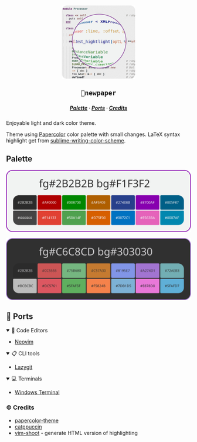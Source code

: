 <h2 align="center">
    <img src="https://raw.githubusercontent.com/new-paper/newpaper/main/assets/logo/logo-newpaper.png" width="200" alt="Logo"/>
    
    🎨newpaper

</h2>

<h5 align="center">
  <a href="https://github.com/new-paper/newpaper#-palette">Palette</a>
  ·
  <a href="https://github.com/new-paper/newpaper#-ports">Ports</a>
  ·
  <a href="https://github.com/new-paper/newpaper#-credits">Credits</a>
</h5>

<p align="center">

Enjoyable light and dark color theme.

Theme using [Papercolor](https://github.com/NLKNguyen/papercolor-theme) color palette with small changes. LaTeX syntax highlight get from [sublime-writing-color-scheme](https://github.com/kmisiunas/sublime-writing-color-scheme).

</p>

## Palette

<p align="center">
    <img src="https://raw.githubusercontent.com/new-paper/newpaper/main/assets/palette/newpaper_light.svg"/>
</p>

<p align="center">
    <img src="https://raw.githubusercontent.com/new-paper/newpaper/main/assets/palette/newpaper_dark.svg"/>
</p>

## 🔌 Ports

<details open>
<summary>📝 Code Editors</summary>

- [Neovim](https://github.com/yorik1984/newpaper.nvim)

</details>

<details open>
<summary>📋 CLI tools</summary>

- [Lazygit](https://github.com/new-paper/lazygit)

</details>

<details open>
<summary>💻 Terminals</summary>

- [Windows Terminal](https://github.com/new-paper/windows-terminal)

</details>

### © Credits

+ [papercolor-theme](https://github.com/NLKNguyen/papercolor-theme)
+ [catppuccin](https://github.com/catppuccin)
+ [vim-shoot](https://github.com/JMcKiern/vim-shoot) - generate HTML version of highlighting 

